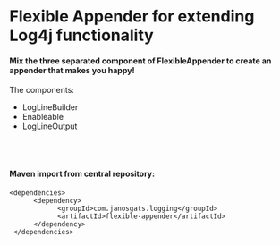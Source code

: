 # Flexible Appender for extending Log4j functionality

#### Mix the three separated component of FlexibleAppender to create an appender that makes you happy!
The components: 
- LogLineBuilder
- Enableable
- LogLineOutput

<br>
<br>

#### Maven import from central repository:
```
<dependencies>
      <dependency>
            <groupId>com.janosgats.logging</groupId>
            <artifactId>flexible-appender</artifactId>
      </dependency>
 </dependencies>
 ```
